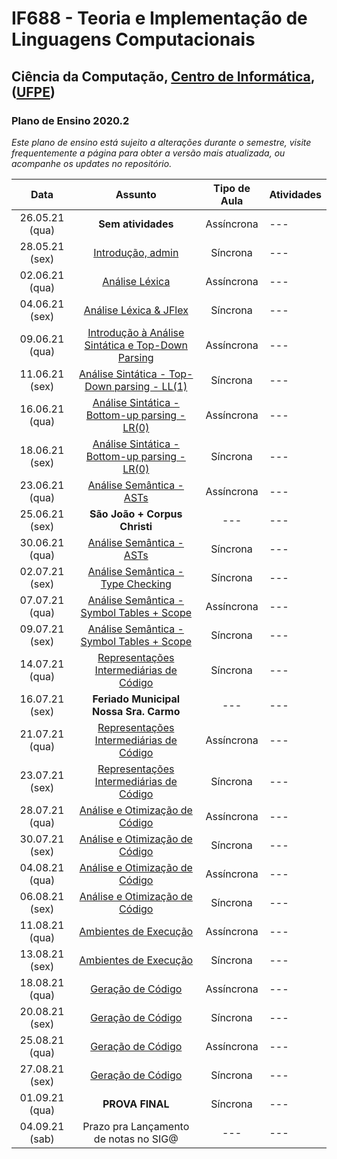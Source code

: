 # IF688 - Teoria e Implementação de Linguagens Computacionais

## Ciência da Computação, [Centro de Informática](http://www.cin.ufpe.br), ([UFPE](http://www.ufpe.br))

### Plano de Ensino 2020.2

*Este plano de ensino está sujeito a alterações durante o semestre, visite frequentemente a página para obter a versão mais atualizada, ou acompanhe os updates no repositório.*

| Data | Assunto | Tipo de Aula | Atividades |
|:----:|:----------------------:|:----------------------:|:----------------------|
| 26.05.21 (qua) |  **Sem atividades** | Assíncrona | --- |  
| 28.05.21 (sex) |  [Introdução, admin](2021-05-28.md) | Síncrona | --- |  
| 02.06.21 (qua) |  [Análise Léxica](2021-06-02.md) | Assíncrona | --- |  
| 04.06.21 (sex) |  [Análise Léxica & JFlex](2021-06-04.md) | Síncrona | --- |  
| 09.06.21 (qua) |  [Introdução à Análise Sintática e Top-Down Parsing](2021-06-09.md) | Assíncrona | --- |  
| 11.06.21 (sex) |  [Análise Sintática - Top-Down parsing - LL(1)](2021-06-11.md) | Síncrona | --- |  
| 16.06.21 (qua) |  [Análise Sintática - Bottom-up parsing - LR(0)](2021-06-16.md) | Assíncrona | --- |  
| 18.06.21 (sex) |  [Análise Sintática - Bottom-up parsing - LR(0)](2021-06-18.md) | Síncrona | --- |  
| 23.06.21 (qua) |  [Análise Semântica - ASTs](2021-06-23.md) | Assíncrona | --- |  
| 25.06.21 (sex) |  **São João + Corpus Christi** | --- | --- |  
| 30.06.21 (qua) |  [Análise Semântica - ASTs](2021-06-30.md) | Síncrona | --- |  
| 02.07.21 (sex) |  [Análise Semântica - Type Checking](2021-07-02.md) | Síncrona | --- |  
| 07.07.21 (qua) |  [Análise Semântica - Symbol Tables + Scope](2021-07-07.md) | Assíncrona | --- |  
| 09.07.21 (sex) |  [Análise Semântica - Symbol Tables + Scope](2021-07-09.md) | Síncrona | --- |  
| 14.07.21 (qua) |  [Representações Intermediárias de Código](2021-07-14.md) | Síncrona | --- |  
| 16.07.21 (sex) |  **Feriado Municipal Nossa Sra. Carmo** | --- | --- |  
| 21.07.21 (qua) |  [Representações Intermediárias de Código](2021-07-21.md) | Assíncrona | --- |  
| 23.07.21 (sex) |  [Representações Intermediárias de Código](2021-07-23.md) | Síncrona | --- |  
| 28.07.21 (qua) |  [Análise e Otimização de Código](2021-07-28.md) | Assíncrona | --- |  
| 30.07.21 (sex) |  [Análise e Otimização de Código](2021-07-30.md) | Síncrona | --- |  
| 04.08.21 (qua) |  [Análise e Otimização de Código](2021-08-04.md) | Assíncrona | --- |  
| 06.08.21 (sex) |  [Análise e Otimização de Código](2021-08-06.md) | Síncrona | --- |  
| 11.08.21 (qua) |  [Ambientes de Execução](2021-08-11.md) | Assíncrona | --- |  
| 13.08.21 (sex) |  [Ambientes de Execução](2021-08-13.md) | Síncrona | --- |  
| 18.08.21 (qua) |  [Geração de Código](2021-08-18.md) | Assíncrona | --- |  
| 20.08.21 (sex) |  [Geração de Código](2021-08-20.md) | Síncrona | --- |  
| 25.08.21 (qua) |  [Geração de Código](2021-08-25.md) | Assíncrona | --- |  
| 27.08.21 (sex) |  [Geração de Código](2021-08-27.md) | Síncrona | --- |  
| 01.09.21 (qua) |  **PROVA FINAL** | Síncrona | --- |  
| 04.09.21 (sab) |  Prazo pra Lançamento de notas no SIG@ | --- | --- |